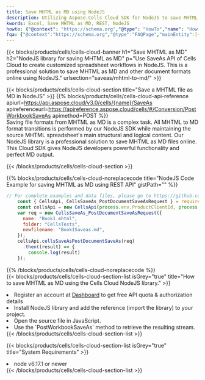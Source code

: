 ```yaml
---
title: Save MHTML as MD using NodeJS 
description: Utilizing Aspose.Cells Cloud SDK for NodeJS to save MHTML format file as MD format file. 
kwords: Excel, Save MHTML as MD, REST, NodeJS
howto: {"@context": "https://schema.org","@type": "HowTo","name": "How to save MHTML as MD using the Cells Cloud NodeJS library.","description": "How to save MHTML as MD using the Cells Cloud NodeJS library.","image": {"@type": "ImageObject"},"url": "/nodejs/saveas/mhtml-to-md/","step": [{ "@type": "HowToStep","name": "How to save MHTML as MD using the Cells Cloud NodeJS library. step 1", "image": {"@type": "ImageObject",},"url": "/nodejs/saveas/mhtml-to-md/","text": "Register an account at <a href='https://dashboard.aspose.cloud/'>Dashboard</a> to get free API quota & authorization details",},{ "@type": "HowToStep","name": "How to save MHTML as MD using the Cells Cloud NodeJS library. step 1", "image": {"@type": "ImageObject",},"url": "/nodejs/saveas/mhtml-to-md/","text": "Install NodeJS library and add the reference (import the library) to your project.",},{ "@type": "HowToStep","name": "How to save MHTML as MD using the Cells Cloud NodeJS library. step 1", "image": {"@type": "ImageObject",},"url": "/nodejs/saveas/mhtml-to-md/","text": "Open the source file in JavaScript.",},{ "@type": "HowToStep","name": "How to save MHTML as MD using the Cells Cloud NodeJS library. step 1", "image": {"@type": "ImageObject",},"url": "/nodejs/saveas/mhtml-to-md/","text": "Use the `PostWorkbookSaveAs` method to retrieve the resulting stream.",}, ],"supply": {"@type": "HowToSupply","name": "document"},"tool": [{"@type": "HowToTool","name": "Visual Studio, Visual Studio Code, WebStorm"},{"@type": "HowToTool","name": "Aspose Cells"}],"totalTime": "PT6M"}
fqa: {"@context":"https://schema.org","@type":"FAQPage","mainEntity":[{"@type":"Question","name":"Why save file as other formats file in C# using REST API?","acceptedAnswer":{"@type":"Answer","text":"Documents are encoded in many ways, and some files may be incompatible with the software you use. To open and read such files, just save them as appropriate file formats.<br/><ol><li>Install .NET SDK and add the reference (import the library) to your project.</li><li>Open the source file in C# using REST API.</li><li>Call the PostWorkbookSaveAsRequest() method, passing an output filename with required extension.</li><li>Get the result of save as a separate file.</li></ol>"}},{"@type":"Question","name":"What file formats can I save as with your C# library?","acceptedAnswer":{"@type":"Answer","text":"We support a variety of file formats for conversion using .NET library, including XLSX, Excel, xls , PDF, CSV, HTML, Markdown, XML, PNG, JPG, TIFF, Json, TXT and many more."}},{"@type":"Question","name":"What is the maximum allowed file size for conversion using this .NET library?","acceptedAnswer":{"@type":"Answer","text":"There are no file size limits for format conversions using .NET library."}}]}
---
```



{{< blocks/products/cells/cells-cloud-banner h1="Save MHTML as MD" h2="NodeJS library for saving MHTML as MD" p="Use SaveAs API of Cells Cloud to create customized spreadsheet workflows in NodeJS. This is a professional solution to save MHTML as MD and other document formats online using NodeJS." urlsection="saveas/mhtml-to-md/" >}}

{{< blocks/products/cells/cells-cloud-section  title="Save a MHTML file as MD in NodeJS" >}}
{{% blocks/products/cells/cells-cloud-api-reference  apiurl=https://api.aspose.cloud/v3.0/cells/{name}/SaveAs  apireferenceurl=https://apireference.aspose.cloud/cells/#/Conversion/PostWorkbookSaveAs  apimethod=POST %}}
<br/>
Saving file formats from MHTML as MD is a complex task. All MHTML to MD format transitions is performed by our NodeJS SDK while maintaining the source MHTML spreadsheet's main structural and logical content. Our NodeJS library is a professional solution to save MHTML as MD files online. This Cloud SDK gives NodeJS developers powerful functionality and perfect MD output.

{{< /blocks/products/cells/cells-cloud-section >}}

{{% blocks/products/cells/cells-cloud-noreplacecode title="NodeJS Code Example for saving MHTML as MD using REST API" gistPath="" %}}
  
```js
// For complete examples and data files, please go to https://github.com/aspose-cells-cloud/aspose-cells-cloud-node/
    const { CellsApi, CellsSaveAs_PostDocumentSaveAsRequest } = require("asposecellscloud");
    const cellsApi = new CellsApi(process.env.ProductClientId, process.env.ProductClientSecret);
    var req = new CellsSaveAs_PostDocumentSaveAsRequest({
      name: "Book1.mhtml",
      folder: "CellsTests",
      newfilename: "Book1Saveas.md",
    });
    cellsApi.cellsSaveAsPostDocumentSaveAs(req)
      .then((result) => {
        console.log(result)
    });
```
  
{{% /blocks/products/cells/cells-cloud-noreplacecode  %}}
<br/>
{{< blocks/products/cells/cells-cloud-section-list isGrey="true"  title="How to save MHTML as MD using the Cells Cloud NodeJS library." >}}
<li>Register an account at <a href="https://dashboard.aspose.cloud/">Dashboard</a> to get free API quota & authorization details</li>
<li>Install NodeJS library and add the reference (import the library) to your project.</li>
<li>Open the source file in JavaScript.</li>
<li>Use the `PostWorkbookSaveAs` method to retrieve the resulting stream.</li>
{{< /blocks/products/cells/cells-cloud-section-list >}}

{{< blocks/products/cells/cells-cloud-section-list isGrey="true"  title="System Requirements" >}}
<li>node v6.17.1 or newer</li>
{{< /blocks/products/cells/cells-cloud-section-list >}}
